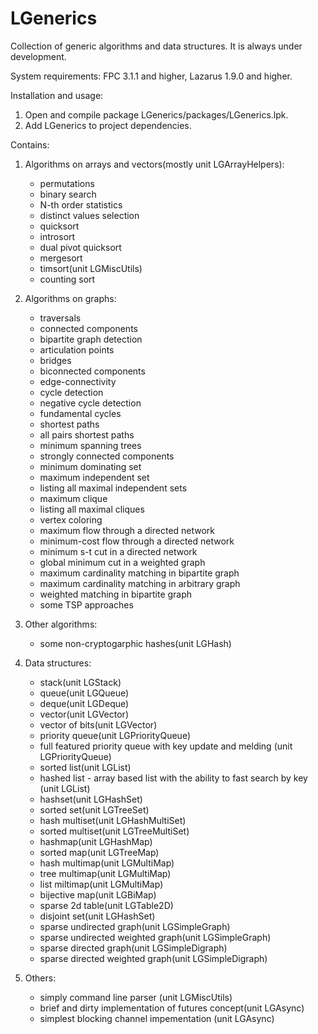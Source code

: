 # LGenerics

Collection of generic algorithms and data structures.
It is always under development.

System requirements: FPC 3.1.1 and higher, Lazarus 1.9.0 and higher.
   
Installation and usage:
  1. Open and compile package LGenerics/packages/LGenerics.lpk.
  2. Add LGenerics to project dependencies.

Contains:  
  1. Algorithms on arrays and vectors(mostly unit LGArrayHelpers):
      - permutations
      - binary search
      - N-th order statistics
      - distinct values selection
      - quicksort
      - introsort
      - dual pivot quicksort
      - mergesort
      - timsort(unit LGMiscUtils)
      - counting sort

  2. Algorithms on graphs:
      - traversals
      - connected components
      - bipartite graph detection
      - articulation points
      - bridges
      - biconnected components
      - edge-connectivity 
      - cycle detection
      - negative cycle detection
      - fundamental cycles 
      - shortest paths 
      - all pairs shortest paths 
      - minimum spanning trees
      - strongly connected components
      - minimum dominating set 
      - maximum independent set
      - listing all maximal independent sets
      - maximum clique 
      - listing all maximal cliques
      - vertex coloring
      - maximum flow through a directed network
      - minimum-cost flow through a directed network
      - minimum s-t cut in a directed network
      - global minimum cut in a weighted graph
      - maximum cardinality matching in bipartite graph
      - maximum cardinality matching in arbitrary graph
      - weighted matching in bipartite graph
      - some TSP approaches

  3. Other algorithms:
      - some non-cryptogarphic hashes(unit LGHash)

  4. Data structures:
     - stack(unit LGStack)
     - queue(unit LGQueue)
     - deque(unit LGDeque)
     - vector(unit LGVector)
     - vector of bits(unit LGVector)
     - priority queue(unit LGPriorityQueue)
     - full featured priority queue with key update and melding (unit LGPriorityQueue)
     - sorted list(unit LGList)
     - hashed list - array based list with the ability to fast search by key (unit LGList)  
     - hashset(unit LGHashSet)
     - sorted set(unit LGTreeSet)
     - hash multiset(unit LGHashMultiSet)
     - sorted multiset(unit LGTreeMultiSet)
     - hashmap(unit LGHashMap)
     - sorted map(unit LGTreeMap)
     - hash multimap(unit LGMultiMap)
     - tree multimap(unit LGMultiMap)
     - list miltimap(unit LGMultiMap)
     - bijective map(unit LGBiMap)
     - sparse 2d table(unit LGTable2D)
     - disjoint set(unit LGHashSet)
     - sparse undirected graph(unit LGSimpleGraph)
     - sparse undirected weighted graph(unit LGSimpleGraph)
     - sparse directed graph(unit LGSimpleDigraph)
     - sparse directed weighted graph(unit LGSimpleDigraph)
  
  5. Others:
     - simply command line parser (unit LGMiscUtils)
     - brief and dirty implementation of futures concept(unit LGAsync)
     - simplest blocking channel impementation (unit LGAsync)
